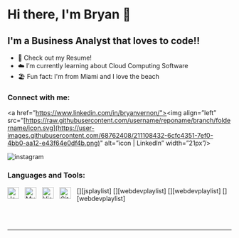 # Hi there, I'm Bryan 👋 

## I'm a Business Analyst that loves to code!!

- 🔭 Check out my Resume!
- ☁️ I’m currently learning about Cloud Computing Software
- 🏖️ Fun fact: I'm from Miami and I love the beach 

### Connect with me:
<a href=”https://www.linkedin.com/in/bryanvernon/"><img align=”left” src=”[https://raw.githubusercontent.com/username/reponame/branch/foldername/icon.svg](https://user-images.githubusercontent.com/68762408/211108432-6cfc4351-7ef0-4bb0-aa12-e43f64e0df4b.png)" alt=”icon | LinkedIn” width=”21px”/></a>


![instagram](https://user-images.githubusercontent.com/68762408/211108440-0c440c0d-07b5-494d-b0c7-2af7fe2ce0f3.png)


### Languages and Tools:


[<img align="left" alt="JavaScript" width="26px" src="https://cdn.jsdelivr.net/gh/devicons/devicon/icons/javascript/javascript-original.svg" style="padding-right:10px;" />][jsplaylist]
[<img align="left" alt="MySQL" width="26px" src="https://cdn.jsdelivr.net/gh/devicons/devicon/icons/mysql/mysql-original.svg" style="padding-right:10px;" />][webdevplaylist]
[<img align="left" alt="Visual Studio Code" width="26px" src="https://cdn.jsdelivr.net/gh/devicons/devicon/icons/vscode/vscode-original.svg" style="padding-right:10px;" />][webdevplaylist]
[<img align="left" alt="Git" width="26px" src="https://cdn.jsdelivr.net/gh/devicons/devicon/icons/git/git-original.svg" style="padding-right:10px;" />][webdevplaylist]

<br />
<br />

---
